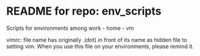 # README for repo: env_scripts
Scripts for environments among work - home - vm


vimrc: file name has originally .(dot) in front of its name as hidden file to setting vim. When you use this file on your environments, please remind it.
